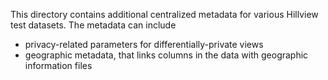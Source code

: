 This directory contains additional centralized metadata
for various Hillview test datasets.  The metadata
can include 
- privacy-related parameters for differentially-private views
- geographic metadata, that links columns in the data with
  geographic information files